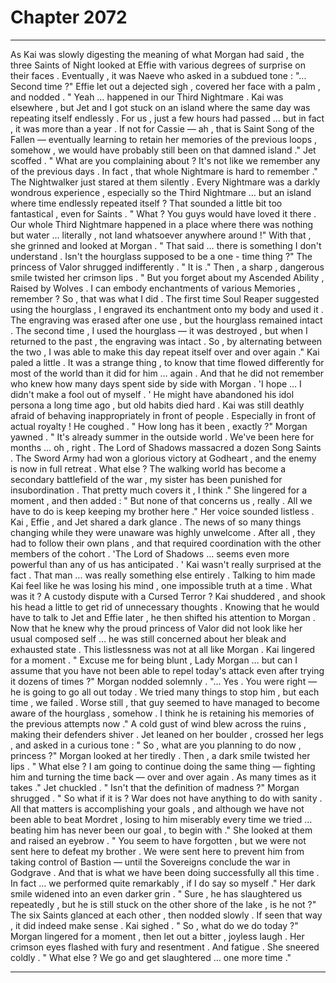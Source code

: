
# Chapter 2072


---

As Kai was slowly digesting the meaning of what Morgan had said , the three Saints of Night looked at Effie with various degrees of surprise on their faces .
Eventually , it was Naeve who asked in a subdued tone :
"... Second time ?"
Effie let out a dejected sigh , covered her face with a palm , and nodded .
" Yeah … happened in our Third Nightmare . Kai was elsewhere , but Jet and I got stuck on an island where the same day was repeating itself endlessly . For us , just a few hours had passed … but in fact , it was more than a year . If not for Cassie — ah , that is Saint Song of the Fallen — eventually learning to retain her memories of the previous loops , somehow , we would have probably still been on that damned island ."
Jet scoffed .
" What are you complaining about ? It's not like we remember any of the previous days . In fact , that whole Nightmare is hard to remember ."
The Nightwalker just stared at them silently .
Every Nightmare was a darkly wondrous experience , especially so the Third Nightmare … but an island where time endlessly repeated itself ? That sounded a little bit too fantastical , even for Saints .
" What ? You guys would have loved it there . Our whole Third Nightmare happened in a place where there was nothing but water … literally , not land whatsoever anywhere around !"
With that , she grinned and looked at Morgan .
" That said … there is something I don't understand . Isn't the hourglass supposed to be a one - time thing ?"
The princess of Valor shrugged indifferently .
" It is ."
Then , a sharp , dangerous smile twisted her crimson lips .
" But you forget about my Ascended Ability , Raised by Wolves . I can embody enchantments of various Memories , remember ? So , that was what I did . The first time Soul Reaper suggested using the hourglass , I engraved its enchantment onto my body and used it . The engraving was erased after one use , but the hourglass remained intact . The second time , I used the hourglass — it was destroyed , but when I returned to the past , the engraving was intact . So , by alternating between the two , I was able to make this day repeat itself over and over again ."
Kai paled a little .
It was a strange thing , to know that time flowed differently for most of the world than it did for him … again . And that he did not remember who knew how many days spent side by side with Morgan .
'I hope … I didn't make a fool out of myself . '
He might have abandoned his idol persona a long time ago , but old habits died hard . Kai was still deathly afraid of behaving inappropriately in front of people .
Especially in front of actual royalty !
He coughed .
" How long has it been , exactly ?"
Morgan yawned .
" It's already summer in the outside world . We've been here for months … oh , right . The Lord of Shadows massacred a dozen Song Saints . The Sword Army had won a glorious victory at Godheart , and the enemy is now in full retreat . What else ? The walking world has become a secondary battlefield of the war , my sister has been punished for insubordination . That pretty much covers it , I think ."
She lingered for a moment , and then added :
" But none of that concerns us , really . All we have to do is keep keeping my brother here ."
Her voice sounded listless .
Kai , Effie , and Jet shared a dark glance . The news of so many things changing while they were unaware was highly unwelcome . After all , they had to follow their own plans , and that required coordination with the other members of the cohort .
'The Lord of Shadows … seems even more powerful than any of us has anticipated . '
Kai wasn't really surprised at the fact . That man ... was really something else entirely . Talking to him made Kai feel like he was losing his mind , one impossible truth at a time .
What was it ? A custody dispute with a Cursed Terror ?
Kai shuddered , and shook his head a little to get rid of unnecessary thoughts .
Knowing that he would have to talk to Jet and Effie later , he then shifted his attention to Morgan .
Now that he knew why the proud princess of Valor did not look like her usual composed self … he was still concerned about her bleak and exhausted state .
This listlessness was not at all like Morgan .
Kai lingered for a moment .
" Excuse me for being blunt , Lady Morgan … but can I assume that you have not been able to repel today's attack even after trying it dozens of times ?"
Morgan nodded solemnly .
"... Yes . You were right — he is going to go all out today . We tried many things to stop him , but each time , we failed . Worse still , that guy seemed to have managed to become aware of the hourglass , somehow . I think he is retaining his memories of the previous attempts now ."
A cold gust of wind blew across the ruins , making their defenders shiver .
Jet leaned on her boulder , crossed her legs , and asked in a curious tone :
" So , what are you planning to do now , princess ?"
Morgan looked at her tiredly .
Then , a dark smile twisted her lips .
" What else ? I am going to continue doing the same thing — fighting him and turning the time back — over and over again . As many times as it takes ."
Jet chuckled .
" Isn't that the definition of madness ?"
Morgan shrugged .
" So what if it is ? War does not have anything to do with sanity . All that matters is accomplishing your goals , and although we have not been able to beat Mordret , losing to him miserably every time we tried … beating him has never been our goal , to begin with ."
She looked at them and raised an eyebrow .
" You seem to have forgotten , but we were not sent here to defeat my brother . We were sent here to prevent him from taking control of Bastion — until the Sovereigns conclude the war in Godgrave . And that is what we have been doing successfully all this time . In fact … we performed quite remarkably , if I do say so myself ."
Her dark smile widened into an even darker grin .
" Sure , he has slaughtered us repeatedly , but he is still stuck on the other shore of the lake , is he not ?"
The six Saints glanced at each other , then nodded slowly .
If seen that way , it did indeed make sense .
Kai sighed .
" So , what do we do today ?"
Morgan lingered for a moment , then let out a bitter , joyless laugh .
Her crimson eyes flashed with fury and resentment .
And fatigue .
She sneered coldly .
" What else ? We go and get slaughtered … one more time ."

---

